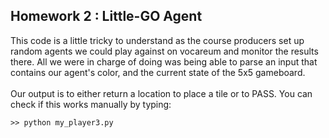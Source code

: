 ## Homework 2 : Little-GO Agent
This code is a little tricky to understand as the course producers set up random agents we could play against on vocareum and monitor the results there. All we were in charge of doing was being able to parse an input that contains our agent's color, and the current state of the 5x5 gameboard.
<br />
<br />
Our output is to either return a location to place a tile or to PASS. You can check if this works manually by typing:
```console
>> python my_player3.py
``` 
